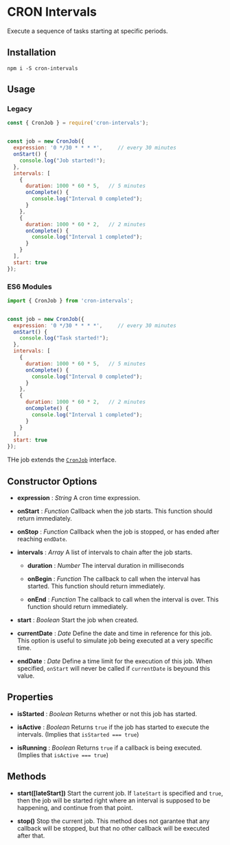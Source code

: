 # CRON Intervals

Execute a sequence of tasks starting at specific periods.


## Installation

```
npm i -S cron-intervals
```


## Usage

### Legacy

```js
const { CronJob } = require('cron-intervals');


const job = new CronJob({
  expression: '0 */30 * * * *',     // every 30 minutes
  onStart() {
    console.log("Job started!");    
  },
  intervals: [
    {
      duration: 1000 * 60 * 5,   // 5 minutes
      onComplete() {
        console.log("Interval 0 completed");
      }
    },
    {
      duration: 1000 * 60 * 2,   // 2 minutes
      onComplete() {
        console.log("Interval 1 completed");
      }
    }
  ],
  start: true
});
```


### ES6 Modules

```js
import { CronJob } from 'cron-intervals';


const job = new CronJob({
  expression: '0 */30 * * * *',     // every 30 minutes
  onStart() {
    console.log("Task started!");    
  },
  intervals: [
    {
      duration: 1000 * 60 * 5,   // 5 minutes
      onComplete() {
        console.log("Interval 0 completed");
      }
    },
    {
      duration: 1000 * 60 * 2,   // 2 minutes
      onComplete() {
        console.log("Interval 1 completed");
      }
    }
  ],
  start: true
});
```

THe job extends the [`CronJob`](https://www.npmjs.com/package/cron) interface.


## Constructor Options

* **expression** : *String*
  A cron time expression.

* **onStart** : *Function*
  Callback when the job starts. This function should return immediately.

* **onStop** : *Function*
  Callback when the job is stopped, or has ended after reaching `endDate`.

* **intervals** : *Array*
  A list of intervals to chain after the job starts.

  * **duration** : *Number*
    The interval duration in milliseconds

  * **onBegin** : *Function*
    The callback to call when the interval has started. This function should return immediately.

  * **onEnd** : *Function*
    The callback to call when the interval is over. This function should return immediately.

* **start** : *Boolean*
  Start the job when created.

* **currentDate** : *Date*
  Define the date and time in reference for this job. This option is useful to simulate
  job being executed at a very specific time.

* **endDate** : *Date*
  Define a time limit for the execution of this job. When specified, `onStart` will never
  be called if `currentDate` is beyound this value.


## Properties

* **isStarted** : *Boolean*
  Returns whether or not this job has started.

* **isActive** : *Boolean*
  Returns `true` if the job has started to execute the intervals. (Implies that `isStarted === true`)

* **isRunning** : *Boolean*
  Returns `true` if a callback is being executed. (Implies that `isActive === true`)


## Methods

* **start([lateStart])**
  Start the current job. If `lateStart` is specified and `true`, then the job will be started
  right where an interval is supposed to be happening, and continue from that point.

* **stop()**
  Stop the current job. This method does not garantee that any callback will be stopped, but
  that no other callback will be executed after that.
